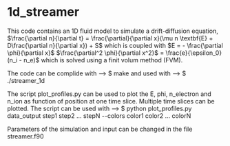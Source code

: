 # 1d_streamer
This code contains an 1D fluid model to simulate a drift-diffusion equation,
$\frac{\partial n}{\partial t} = \frac{\partial}{\partial x}(\mu n \textbf{E} + D\frac{\partial n}{\partial x}) + S$
which is coupled with 
$E = - \frac{\partial \phi}{\partial x}$
$\frac{\partial^2 \phi}{\partial x^2}$ = \frac{e}{\epsilon_0} (n_i - n_e)$
which is solved using a finit volum method (FVM). 

The code can be complide with
--> $ make
and used with
--> $ ./streamer_1d

The script plot_profiles.py can be used to plot the E, phi, n_electron and n_ion as function of position at one time slice.
Multiple time slices can be plotted. The script can be used with
--> $ python plot_profiles.py data_output step1 step2 ... stepN --colors color1 color2 ... colorN

Parameters of the simulation and input can be changed in the file streamer.f90
